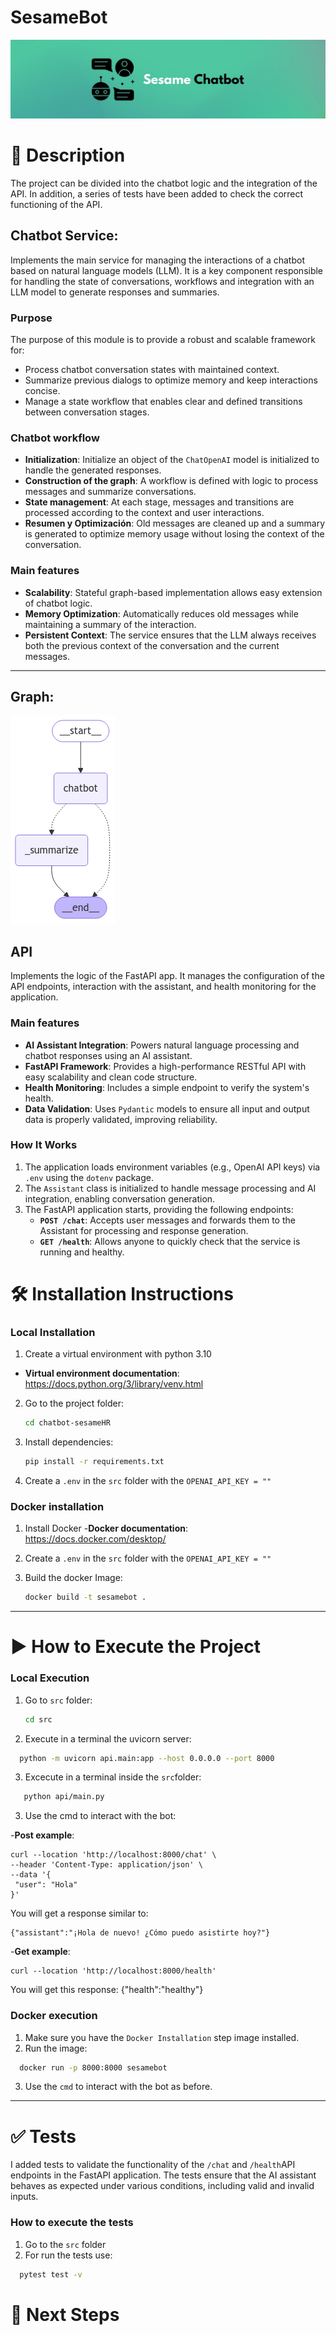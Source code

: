 # **SesameBot**  
![Banner](src/assets/SesameChatbot.jpg)

# 📖 **Description**  
The project can be divided into the chatbot logic and the integration of the API. In addition, a series of tests have been added to check the correct functioning of the API.

## Chatbot Service:
Implements the main service for managing the interactions of a chatbot based on natural language models (LLM). It is a key component responsible for handling the state of conversations, workflows and integration with an LLM model to generate responses and summaries.

### Purpose
The purpose of this module is to provide a robust and scalable framework for:
- Process chatbot conversation states with maintained context.
- Summarize previous dialogs to optimize memory and keep interactions concise.
- Manage a state workflow that enables clear and defined transitions between conversation stages.

### Chatbot workflow
- **Initialization**:
   Initialize an object of the `ChatOpenAI` model is initialized to handle the generated responses.
- **Construction of the graph**:
   A workflow is defined with logic to process messages and summarize conversations.
- **State management**:
   At each stage, messages and transitions are processed according to the context and user interactions.
- **Resumen y Optimización**:
   Old messages are cleaned up and a summary is generated to optimize memory usage without losing the context of the conversation.

### Main features
- **Scalability**: Stateful graph-based implementation allows easy extension of chatbot logic.
- **Memory Optimization**: Automatically reduces old messages while maintaining a summary of the interaction.
- **Persistent Context**: The service ensures that the LLM always receives both the previous context of the conversation and the current messages.
---

## Graph:
![Banner](src/assets/graph.png)

## API
Implements the logic of the FastAPI app. It manages the configuration of the API endpoints, interaction with the assistant, and health monitoring for the application.

### **Main features**

- **AI Assistant Integration**: Powers natural language processing and chatbot responses using an AI assistant.
- **FastAPI Framework**: Provides a high-performance RESTful API with easy scalability and clean code structure.
- **Health Monitoring**: Includes a simple endpoint to verify the system's health.
- **Data Validation**: Uses `Pydantic` models to ensure all input and output data is properly validated, improving reliability.

### **How It Works**

1. The application loads environment variables (e.g., OpenAI API keys) via `.env` using the `dotenv` package.
2. The `Assistant` class is initialized to handle message processing and AI integration, enabling conversation generation.
3. The FastAPI application starts, providing the following endpoints:
   - **`POST /chat`**: Accepts user messages and forwards them to the Assistant for processing and response generation.
   - **`GET /health`**: Allows anyone to quickly check that the service is running and healthy.


# 🛠️ Installation Instructions  

### **Local Installation**

1. Create a virtual environment with python 3.10 
- **Virtual environment documentation**: https://docs.python.org/3/library/venv.html

2. Go to the project folder:
   ```bash
   cd chatbot-sesameHR
   ```
3. Install dependencies:  
   ```bash
   pip install -r requirements.txt
   ```
4. Create a `.env` in the `src` folder with the `OPENAI_API_KEY = "" `

### **Docker installation**
1. Install Docker
-**Docker documentation**: https://docs.docker.com/desktop/

2. Create a `.env` in the `src` folder with the `OPENAI_API_KEY = "" `

2. Build the docker Image:  
   ```bash
   docker build -t sesamebot .
   ```
---

# ▶️ **How to Execute the Project**  

### **Local Execution**
1. Go to `src` folder:  
   ```bash
   cd src
   ```
2. Execute in a terminal the uvicorn server:
  ```bash
    python -m uvicorn api.main:app --host 0.0.0.0 --port 8000
  ```


3. Excecute in a terminal inside the `src`folder:
```bash
   python api/main.py
```

3. Use the cmd to interact with the bot:

-**Post example**:
   ```cURL
   curl --location 'http://localhost:8000/chat' \
--header 'Content-Type: application/json' \
--data '{
    "user": "Hola"
}'
   ```
You will get a response similar to:
```cURL
{"assistant":"¡Hola de nuevo! ¿Cómo puedo asistirte hoy?"}
```
-**Get example**:
   ```cURL
curl --location 'http://localhost:8000/health' 
   ```
You will get this response:
{"health":"healthy"}
### **Docker execution**
1.  Make sure you have the `Docker Installation` step image installed.
2.  Run the image:
```bash
  docker run -p 8000:8000 sesamebot
   ``` 
3. Use the `cmd` to interact with the bot as before.
---

# ✅ **Tests**
I added tests to validate the functionality of the `/chat` and `/health`API endpoints in the FastAPI application. The tests ensure that the AI assistant behaves as expected under various conditions, including valid and invalid inputs.

### **How to execute the tests**
1. Go to the `src` folder
2. For run the tests use:
```bash
  pytest test -v
   ``` 
# 🚀 **Next Steps**  



